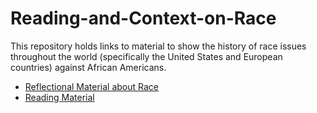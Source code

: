 # Reading-and-Context-on-Race
This repository holds links to material to show the history of race issues
throughout the world (specifically the United States and European countries)
against African Americans.

  * [Reflectional Material about Race][1]
  * [Reading Material][2]

[1]: ./reflections.md
[2]: ./readings.md
